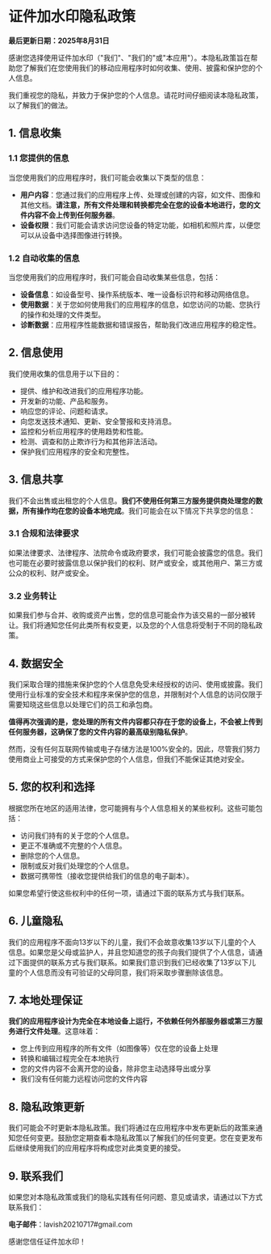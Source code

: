 # 证件加水印隐私政策

**最后更新日期：2025年8月31日**

感谢您选择使用证件加水印（"我们"、"我们的"或"本应用"）。本隐私政策旨在帮助您了解我们在您使用我们的移动应用程序时如何收集、使用、披露和保护您的个人信息。

我们重视您的隐私，并致力于保护您的个人信息。请花时间仔细阅读本隐私政策，以了解我们的做法。

## 1. 信息收集

### 1.1 您提供的信息

当您使用我们的应用程序时，我们可能会收集以下类型的信息：

- **用户内容**：您通过我们的应用程序上传、处理或创建的内容，如文件、图像和其他文档。**请注意，所有文件处理和转换都完全在您的设备本地进行，您的文件内容不会上传到任何服务器**。
- **设备权限**：我们可能会请求访问您设备的特定功能，如相机和照片库，以便您可以从设备中选择图像进行转换。

### 1.2 自动收集的信息

当您使用我们的应用程序时，我们可能会自动收集某些信息，包括：

- **设备信息**：如设备型号、操作系统版本、唯一设备标识符和移动网络信息。
- **使用数据**：关于您如何使用我们的应用程序的信息，如您访问的功能、您执行的操作和处理的文件类型。
- **诊断数据**：应用程序性能数据和错误报告，帮助我们改进应用程序的稳定性。

## 2. 信息使用

我们使用收集的信息用于以下目的：

- 提供、维护和改进我们的应用程序功能。
- 开发新的功能、产品和服务。
- 响应您的评论、问题和请求。
- 向您发送技术通知、更新、安全警报和支持消息。
- 监控和分析应用程序的使用趋势和性能。
- 检测、调查和防止欺诈行为和其他非法活动。
- 保护我们应用程序的安全和完整性。

## 3. 信息共享

我们不会出售或出租您的个人信息。**我们不使用任何第三方服务提供商处理您的数据，所有操作均在您的设备本地完成**。我们可能会在以下情况下共享您的信息：

### 3.1 合规和法律要求

如果法律要求、法律程序、法院命令或政府要求，我们可能会披露您的信息。我们也可能在必要时披露信息以保护我们的权利、财产或安全，或其他用户、第三方或公众的权利、财产或安全。

### 3.2 业务转让

如果我们参与合并、收购或资产出售，您的信息可能会作为该交易的一部分被转让。我们将通知您任何此类所有权变更，以及您的个人信息将受制于不同的隐私政策。

## 4. 数据安全

我们采取合理的措施来保护您的个人信息免受未经授权的访问、使用或披露。我们使用行业标准的安全技术和程序来保护您的信息，并限制对个人信息的访问仅限于需要知晓这些信息以处理它们的员工和承包商。

**值得再次强调的是，您处理的所有文件内容都只存在于您的设备上，不会被上传到任何服务器，这确保了您的文件内容的最高级别隐私保护**。

然而，没有任何互联网传输或电子存储方法是100%安全的。因此，尽管我们努力使用商业上可接受的方式来保护您的个人信息，但我们不能保证其绝对安全。

## 5. 您的权利和选择

根据您所在地区的适用法律，您可能拥有与个人信息相关的某些权利。这些可能包括：

- 访问我们持有的关于您的个人信息。
- 更正不准确或不完整的个人信息。
- 删除您的个人信息。
- 限制或反对我们处理您的个人信息。
- 数据可携带性（接收您提供给我们的信息的电子副本）。

如果您希望行使这些权利中的任何一项，请通过下面的联系方式与我们联系。

## 6. 儿童隐私

我们的应用程序不面向13岁以下的儿童，我们不会故意收集13岁以下儿童的个人信息。如果您是父母或监护人，并且您知道您的孩子向我们提供了个人信息，请通过下面提供的联系方式与我们联系。如果我们意识到我们已经收集了13岁以下儿童的个人信息而没有可验证的父母同意，我们将采取步骤删除该信息。

## 7. 本地处理保证

**我们的应用程序设计为完全在本地设备上运行，不依赖任何外部服务器或第三方服务进行文件处理**。这意味着：

- 您上传到应用程序的所有文件（如图像等）仅在您的设备上处理
- 转换和编辑过程完全在本地执行
- 您的文件内容不会离开您的设备，除非您主动选择导出或分享
- 我们没有任何能力远程访问您的文件内容

## 8. 隐私政策更新

我们可能会不时更新本隐私政策。我们将通过在应用程序中发布更新后的政策来通知您任何变更。鼓励您定期查看本隐私政策以了解我们的任何变更。您在变更发布后继续使用我们的应用程序将构成您对此类变更的接受。

## 9. 联系我们

如果您对本隐私政策或我们的隐私实践有任何问题、意见或请求，请通过以下方式联系我们：

**电子邮件**：lavish20210717#gmail.com

感谢您信任证件加水印！
